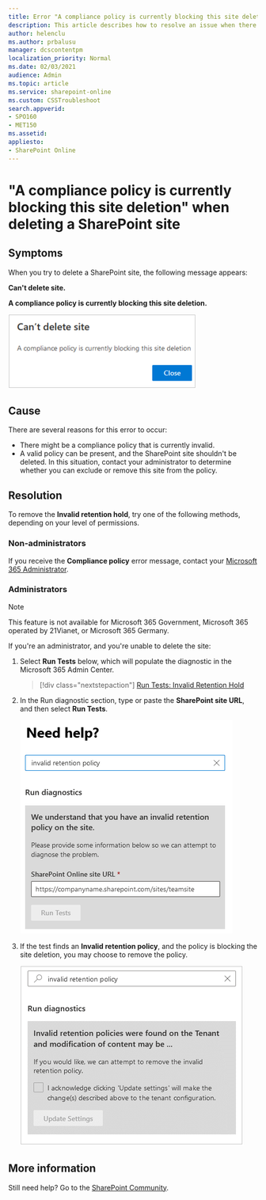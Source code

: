 ```yaml
---
title: Error "A compliance policy is currently blocking this site deletion" when deleting a site
description: This article describes how to resolve an issue when there's an error when trying to delete a SharePoint site.
author: helenclu
ms.author: prbalusu
manager: dcscontentpm
localization_priority: Normal
ms.date: 02/03/2021
audience: Admin
ms.topic: article
ms.service: sharepoint-online
ms.custom: CSSTroubleshoot
search.appverid:
- SPO160
- MET150
ms.assetid: 
appliesto:
- SharePoint Online
---
```


# "A compliance policy is currently blocking this site deletion" when deleting a SharePoint site

## Symptoms

When you try to delete a SharePoint site, the following message appears:

**Can't delete site.**

**A compliance policy is currently blocking this site deletion.**

![Error message stating that a site can't be deleted](./media/compliance-policy-blocking-site-deletion/cant-delete-site.png)

## Cause

There are several reasons for this error to occur:

- There might be a compliance policy that is currently invalid.
- A valid policy can be present, and the SharePoint site shouldn't be deleted. In this situation, contact your administrator to determine whether you can exclude or remove this site from the policy.

## Resolution

To remove the **Invalid retention hold**, try one of the following methods, depending on your level of permissions.

### Non-administrators

If you receive the **Compliance policy** error message, contact your [Microsoft 365 Administrator](/microsoft-365/admin/add-users/about-admin-roles).

### Administrators

> [!NOTE]
> This feature is not available for Microsoft 365 Government, Microsoft 365 operated by 21Vianet, or Microsoft 365 Germany.

If you're an administrator, and you're unable to delete the site:

1. Select **Run Tests** below, which will populate the diagnostic in the Microsoft 365 Admin Center. 

   > [!div class="nextstepaction"]
   > [Run Tests: Invalid Retention Hold](https://aka.ms/PillarInvalidRetention)

2. In the Run diagnostic section, type or paste the **SharePoint site URL**, and then select **Run Tests**.

   ![Run diagnostics window asking for SharePoint URL information](./media/compliance-policy-blocking-site-deletion/run-diagnostics.png)

3. If the test finds an **Invalid retention policy**, and the policy is blocking the site deletion, you may choose to remove the policy.

   ![Run diagnostics window asking to update settings](./media/compliance-policy-blocking-site-deletion/invalid-retention-policies-on-tenant.png)

## More information

Still need help? Go to the [SharePoint Community](https://techcommunity.microsoft.com/t5/sharepoint/ct-p/SharePoint).
